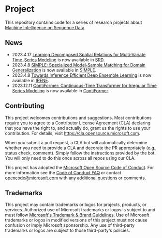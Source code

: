 # Project

This repository contains code for a series of research projects about [Machine Intelligence on Sequence Data](https://seqml.github.io/).

## News

- 2023.4.17 [Learning Decomposed Spatial Relations for Multi-Variate Time-Series Modeling](https://seqml.github.io/srd/) is now available in [SRD](https://github.com/Arthur-Null/SRD/tree/main).
- 2023.4.8 [SIMPLE: Specialized Model-Sample Matching for Domain Generalization](https://seqml.github.io/simple/) is now available in [SIMPLE](SIMPLE).
- 2023.4.8 [Towards Inference Efficient Deep Ensemble Learning](https://seqml.github.io/irene/) is now available in [IRENE](IRENE).
- 2023.12.11 [ContiFormer: Continuous-Time Transformer for Irregular Time Series Modeling](https://seqml.github.io/contiformer/) is now available in [ContiFormer](ContiFormer).

## Contributing

This project welcomes contributions and suggestions. Most contributions require you to agree to a
Contributor License Agreement (CLA) declaring that you have the right to, and actually do, grant us
the rights to use your contribution. For details, visit https://cla.opensource.microsoft.com.

When you submit a pull request, a CLA bot will automatically determine whether you need to provide
a CLA and decorate the PR appropriately (e.g., status check, comment). Simply follow the instructions
provided by the bot. You will only need to do this once across all repos using our CLA.

This project has adopted the [Microsoft Open Source Code of Conduct](https://opensource.microsoft.com/codeofconduct/).
For more information see the [Code of Conduct FAQ](https://opensource.microsoft.com/codeofconduct/faq/) or
contact [opencode@microsoft.com](mailto:opencode@microsoft.com) with any additional questions or comments.

## Trademarks

This project may contain trademarks or logos for projects, products, or services. Authorized use of Microsoft
trademarks or logos is subject to and must follow
[Microsoft's Trademark & Brand Guidelines](https://www.microsoft.com/en-us/legal/intellectualproperty/trademarks/usage/general).
Use of Microsoft trademarks or logos in modified versions of this project must not cause confusion or imply Microsoft sponsorship.
Any use of third-party trademarks or logos are subject to those third-party's policies.

